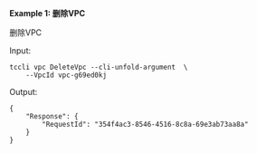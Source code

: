 **Example 1: 删除VPC**

删除VPC

Input: 

```
tccli vpc DeleteVpc --cli-unfold-argument  \
    --VpcId vpc-g69ed0kj
```

Output: 
```
{
    "Response": {
        "RequestId": "354f4ac3-8546-4516-8c8a-69e3ab73aa8a"
    }
}
```

